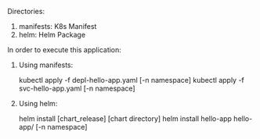 Directories:
1.  manifests: K8s Manifest
2.  helm: Helm Package

In order to execute this application:
1. Using manifests:
  
   kubectl apply -f depl-hello-app.yaml [-n namespace]
   kubectl apply -f svc-hello-app.yaml [-n namespace]

2. Using helm:
   
     helm install [chart_release] [chart directory]
     helm install hello-app hello-app/ [-n namespace]
   
